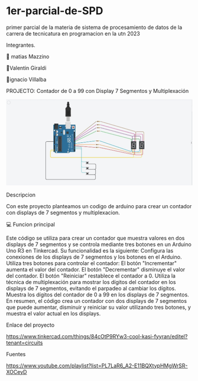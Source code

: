 # 1er-parcial-de-SPD
primer parcial de la materia de sistema de procesamiento de datos de la carrera de tecnicatura en programacion en la utn 2023


Integrantes.




:angel: matias Mazzino

:angel:Valentin Giraldi

:angel:ignacio Villalba


PROJECTO: Contador de 0 a 99 con Display 7 Segmentos y Multiplexación


![](https://github.com/MatiasMazzino2001/1er-parcial-de-SPD/blob/main/primer%20parcial%20spd%202.jpeg)


Descripcion


Con este proyecto planteamos un codigo de arduino para crear un contador con displays de 7 segmentos y multiplexacion.


:computer: Funcion principal


Este código se utiliza para crear un contador que muestra valores en dos displays de 7 segmentos y se controla mediante tres botones en un Arduino Uno R3 en Tinkercad. Su funcionalidad es la siguiente:
Configura las conexiones de los displays de 7 segmentos y los botones en el Arduino.
Utiliza tres botones para controlar el contador:
El botón "Incrementar" aumenta el valor del contador.
El botón "Decrementar" disminuye el valor del contador.
El botón "Reiniciar" restablece el contador a 0.
Utiliza la técnica de multiplexación para mostrar los dígitos del contador en los displays de 7 segmentos, evitando el parpadeo al cambiar los dígitos.
Muestra los dígitos del contador de 0 a 99 en los displays de 7 segmentos.
En resumen, el código crea un contador con dos displays de 7 segmentos que puede aumentar, disminuir y reiniciar su valor utilizando tres botones, y muestra el valor actual en los displays.

Enlace del proyecto


https://www.tinkercad.com/things/84cOtP9RYw3-cool-kasi-fyyran/editel?tenant=circuits


Fuentes


https://www.youtube.com/playlist?list=PL7LaR6_A2-E11BQXtypHMgWrSR-XOCeyD



